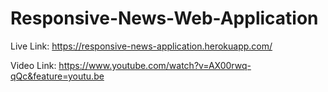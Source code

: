 # Responsive-News-Web-Application

Live Link: https://responsive-news-application.herokuapp.com/

Video Link: https://www.youtube.com/watch?v=AX00rwq-qQc&feature=youtu.be 
